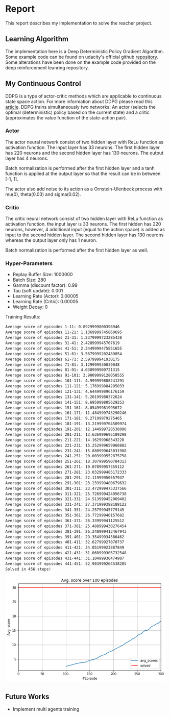 # Report

This report describes my implementation to solve the reacher project.

## Learning Algorithm

The implementation here is a Deep Deterministic Policy Gradient Algorithm. Some example code can be found on udacity's official github [repository](https://github.com/udacity/deep-reinforcement-learning/tree/master/ddpg-bipedal). Some alterations have been done on the example code provided on the deep reinforcement leanring repository.

## My Continuous Control

DDPG is a type of actor-critic methods which are applicable to continuous state space action. For more information about DDPG please read this [article](https://arxiv.org/pdf/1509.02971.pdf). DDPG trains simultaneously two networks: An actor (selects the optimal (deterministic) policy based on the current state) and a critic (approximates the value function of the state-action pair).

### Actor

The actor neural network consist of two hidden layer with ReLu function as activation function. The input layer has 33 neurons. The first hidden layer has 220 neurons and the second hidden layer has 130 neurons. The output layer has 4 neurons.

Batch normalization is performed after the first hidden layer and a tanh function is applied at the output layer so that the result can be in between [-1, 1].

The actor also add noise to its action as a Ornstein-Ulenbeck process with mu(0), theta(0.03) and sigma(0.02). 

### Critic

The critic neural network consist of two hidden layer with ReLu function as activation function. the input layer is 33 neurons. The first hidden has 220 neurons, however, 4 additional input (equal to the action space) is added as input to the second hidden layer. The second hidden layer has 130 neurons whereas the output layer only has 1 neuron.

Batch normalization is performed after the first hidden layer as well.

### Hyper-Parameters

- Replay Buffer Size: 1000000
- Batch Size: 280
- Gamma (discount factor): 0.99
- Tau (soft update): 0.001
- Learning Rate (Actor): 0.00005
- Learning Rate (Critic): 0.00005
- Weight Decay: 0

Training Results:
```bash
Average score of episodes 1-11: 0.8929999800398946
Average score of episodes 11-21: 1.1369999745860695
Average score of episodes 21-31: 1.2379999723285438
Average score of episodes 31-41: 2.428999945707619
Average score of episodes 41-51: 2.3449999475851655
Average score of episodes 51-61: 3.5679999202489854
Average score of episodes 61-71: 2.597999941930175
Average score of episodes 71-81: 3.129999930039048
Average score of episodes 81-91: 4.038999909721315
Average score of episodes 91-101: 3.9009999128058555
Average score of episodes 101-111: 4.999999888241291
Average score of episodes 111-121: 5.176999884285033
Average score of episodes 121-131: 4.644999896176159
Average score of episodes 131-141: 5.20199988372624
Average score of episodes 141-151: 8.695999805629253
Average score of episodes 151-161: 8.05499981995672
Average score of episodes 161-171: 11.484999743290246
Average score of episodes 171-181: 9.27199979275465
Average score of episodes 181-191: 13.219999704509974
Average score of episodes 191-201: 12.144999728538096
Average score of episodes 201-211: 13.636999695189298
Average score of episodes 211-221: 14.16299968343228
Average score of episodes 221-231: 15.252999659068882
Average score of episodes 231-241: 15.880999645031988
Average score of episodes 241-251: 20.003999552875758
Average score of episodes 251-261: 18.307999590784313
Average score of episodes 261-271: 19.07899957355112
Average score of episodes 271-281: 23.032999485172333
Average score of episodes 281-291: 22.11999950557947
Average score of episodes 291-301: 23.233999480679632
Average score of episodes 301-311: 23.472999475337566
Average score of episodes 311-321: 25.726999424956738
Average score of episodes 321-331: 24.513999452069402
Average score of episodes 331-341: 27.371999388188122
Average score of episodes 341-351: 24.25799945779145
Average score of episodes 351-361: 26.77299940157682
Average score of episodes 361-371: 26.33999941125512
Average score of episodes 371-381: 25.488999430276454
Average score of episodes 381-391: 26.240999413467943
Average score of episodes 391-401: 29.35499934386462
Average score of episodes 401-411: 32.62799927070737
Average score of episodes 411-421: 34.05199923887849
Average score of episodes 421-431: 31.060999305732548
Average score of episodes 431-441: 31.10499930474907
Average score of episodes 441-451: 32.903999264538285
Solved in 456 steps!
```

![image](/data/images/average_score.png)

## Future Works

- Implement multi agents training